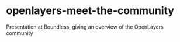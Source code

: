 # openlayers-meet-the-community
Presentation at Boundless, giving an overview of the OpenLayers community
